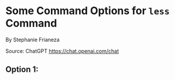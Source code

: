 # Some Command Options for `less` Command

By Stephanie Frianeza

Source: ChatGPT https://chat.openai.com/chat

## Option 1: 

